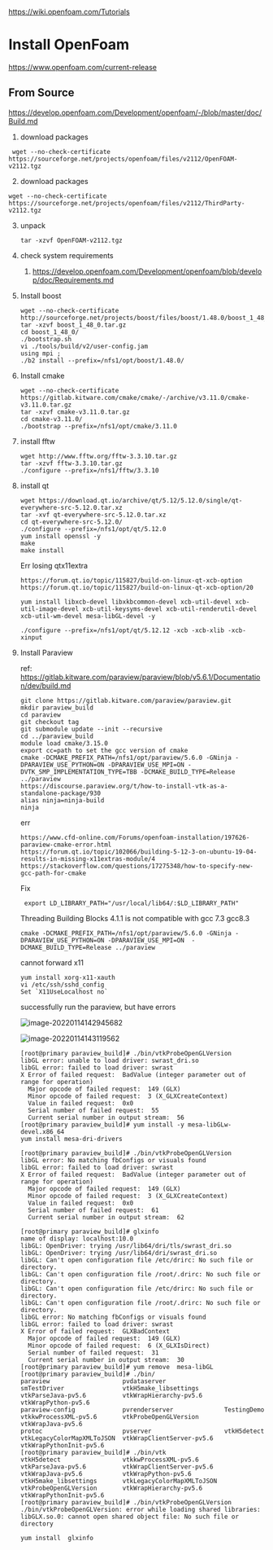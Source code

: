 https://wiki.openfoam.com/Tutorials



# Install OpenFoam



https://www.openfoam.com/current-release





## From Source

https://develop.openfoam.com/Development/openfoam/-/blob/master/doc/Build.md



1. download packages

```shell
 wget --no-check-certificate https://sourceforge.net/projects/openfoam/files/v2112/OpenFOAM-v2112.tgz
```

2. download packages

``` shell
wget --no-check-certificate https://sourceforge.net/projects/openfoam/files/v2112/ThirdParty-v2112.tgz
```

3. unpack

   ```shell
   tar -xzvf OpenFOAM-v2112.tgz
   ```

4. check system requirements

   1. https://develop.openfoam.com/Development/openfoam/blob/develop/doc/Requirements.md

5. Install boost

   ``` shell
   wget --no-check-certificate http://sourceforge.net/projects/boost/files/boost/1.48.0/boost_1_48_0.tar.gz
   tar -xzvf boost_1_48_0.tar.gz
   cd boost_1_48_0/
   ./bootstrap.sh
   vi ./tools/build/v2/user-config.jam
   using mpi ;
   ./b2 install --prefix=/nfs1/opt/boost/1.48.0/

   ```

6. Install cmake

   ``` shell
   wget --no-check-certificate https://gitlab.kitware.com/cmake/cmake/-/archive/v3.11.0/cmake-v3.11.0.tar.gz
   tar -xzvf cmake-v3.11.0.tar.gz
   cd cmake-v3.11.0/
   ./bootstrap --prefix=/nfs1/opt/cmake/3.11.0

   ```

7. install fftw

   ``` shell
   wget http://www.fftw.org/fftw-3.3.10.tar.gz
   tar -xzvf fftw-3.3.10.tar.gz
   ./configure --prefix=/nfs1/fftw/3.3.10
   ```

8. install qt

   ``` shell
   wget https://download.qt.io/archive/qt/5.12/5.12.0/single/qt-everywhere-src-5.12.0.tar.xz
   tar -xvf qt-everywhere-src-5.12.0.tar.xz
   cd qt-everywhere-src-5.12.0/
   ./configure --prefix=/nfs1/opt/qt/5.12.0
   yum install openssl -y
   make
   make install
   ```

   Err losing qtx11extra

   ``` shell
   https://forum.qt.io/topic/115827/build-on-linux-qt-xcb-option
   https://forum.qt.io/topic/115827/build-on-linux-qt-xcb-option/20
   ```

   ``` shell
   yum install libxcb-devel libxkbcommon-devel xcb-util-devel xcb-util-image-devel xcb-util-keysyms-devel xcb-util-renderutil-devel xcb-util-wm-devel mesa-libGL-devel -y

   ./configure --prefix=/nfs1/opt/qt/5.12.12 -xcb -xcb-xlib -xcb-xinput
   ```



9. Install Paraview

   ref: https://gitlab.kitware.com/paraview/paraview/blob/v5.6.1/Documentation/dev/build.md

   ``` shell
   git clone https://gitlab.kitware.com/paraview/paraview.git
   mkdir paraview_build
   cd paraview
   git checkout tag
   git submodule update --init --recursive
   cd ../paraview_build
   module load cmake/3.15.0
   export cc=path to set the gcc version of cmake
   cmake -DCMAKE_PREFIX_PATH=/nfs1/opt/paraview/5.6.0 -GNinja -DPARAVIEW_USE_PYTHON=ON -DPARAVIEW_USE_MPI=ON -DVTK_SMP_IMPLEMENTATION_TYPE=TBB -DCMAKE_BUILD_TYPE=Release ../paraview
   https://discourse.paraview.org/t/how-to-install-vtk-as-a-standalone-package/930
   alias ninja=ninja-build
   ninja
   ```

   err

   ``` shell
   https://www.cfd-online.com/Forums/openfoam-installation/197626-paraview-cmake-error.html
   https://forum.qt.io/topic/102066/building-5-12-3-on-ubuntu-19-04-results-in-missing-x11extras-module/4
   https://stackoverflow.com/questions/17275348/how-to-specify-new-gcc-path-for-cmake
   ```

   Fix

   ``` shell
    export LD_LIBRARY_PATH="/usr/local/lib64/:$LD_LIBRARY_PATH"
   ```

   Threading Building Blocks 4.1.1 is not compatible with gcc 7.3 gcc8.3

   ``` shell
   cmake -DCMAKE_PREFIX_PATH=/nfs1/opt/paraview/5.6.0 -GNinja -DPARAVIEW_USE_PYTHON=ON -DPARAVIEW_USE_MPI=ON  -DCMAKE_BUILD_TYPE=Release ../paraview
   ```

   cannot forward x11

   ``` shell
   yum install xorg-x11-xauth
   vi /etc/ssh/sshd_config
   Set `X11UseLocalhost no`
   ```

   successfully run the paraview, but have errors

   ![image-20220114142945682](/Users/kestrel/developer/nrookie.github.io/collections/HPC/openfoam/image-20220114142945682.png)

   ![image-20220114143119562](/Users/kestrel/developer/nrookie.github.io/collections/HPC/openfoam/image-20220114143119562.png)

   ``` shell
   [root@primary paraview_build]# ./bin/vtkProbeOpenGLVersion
   libGL error: unable to load driver: swrast_dri.so
   libGL error: failed to load driver: swrast
   X Error of failed request:  BadValue (integer parameter out of range for operation)
     Major opcode of failed request:  149 (GLX)
     Minor opcode of failed request:  3 (X_GLXCreateContext)
     Value in failed request:  0x0
     Serial number of failed request:  55
     Current serial number in output stream:  56
   [root@primary paraview_build]# yum install -y mesa-libGLw-devel.x86_64
   yum install mesa-dri-drivers

   [root@primary paraview_build]# ./bin/vtkProbeOpenGLVersion
   libGL error: No matching fbConfigs or visuals found
   libGL error: failed to load driver: swrast
   X Error of failed request:  BadValue (integer parameter out of range for operation)
     Major opcode of failed request:  149 (GLX)
     Minor opcode of failed request:  3 (X_GLXCreateContext)
     Value in failed request:  0x0
     Serial number of failed request:  61
     Current serial number in output stream:  62

   [root@primary paraview_build]# glxinfo
   name of display: localhost:10.0
   libGL: OpenDriver: trying /usr/lib64/dri/tls/swrast_dri.so
   libGL: OpenDriver: trying /usr/lib64/dri/swrast_dri.so
   libGL: Can't open configuration file /etc/drirc: No such file or directory.
   libGL: Can't open configuration file /root/.drirc: No such file or directory.
   libGL: Can't open configuration file /etc/drirc: No such file or directory.
   libGL: Can't open configuration file /root/.drirc: No such file or directory.
   libGL error: No matching fbConfigs or visuals found
   libGL error: failed to load driver: swrast
   X Error of failed request:  GLXBadContext
     Major opcode of failed request:  149 (GLX)
     Minor opcode of failed request:  6 (X_GLXIsDirect)
     Serial number of failed request:  31
     Current serial number in output stream:  30
   [root@primary paraview_build]# yum remove  mesa-libGL
   [root@primary paraview_build]# ./bin/
   paraview                    pvdataserver                smTestDriver                vtkH5make_libsettings       vtkParseJava-pv5.6          vtkWrapHierarchy-pv5.6      vtkWrapPython-pv5.6
   paraview-config             pvrenderserver              TestingDemo                 vtkkwProcessXML-pv5.6       vtkProbeOpenGLVersion       vtkWrapJava-pv5.6
   protoc                      pvserver                    vtkH5detect                 vtkLegacyColorMapXMLToJSON  vtkWrapClientServer-pv5.6   vtkWrapPythonInit-pv5.6
   [root@primary paraview_build]# ./bin/vtk
   vtkH5detect                 vtkkwProcessXML-pv5.6       vtkParseJava-pv5.6          vtkWrapClientServer-pv5.6   vtkWrapJava-pv5.6           vtkWrapPython-pv5.6
   vtkH5make_libsettings       vtkLegacyColorMapXMLToJSON  vtkProbeOpenGLVersion       vtkWrapHierarchy-pv5.6      vtkWrapPythonInit-pv5.6
   [root@primary paraview_build]# ./bin/vtkProbeOpenGLVersion
   ./bin/vtkProbeOpenGLVersion: error while loading shared libraries: libGLX.so.0: cannot open shared object file: No such file or directory
   ```

   ``` shell
   yum install  glxinfo
   ```

